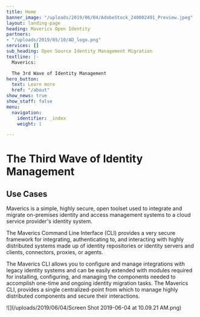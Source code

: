 ```yaml
---
title: Home
banner_image: "/uploads/2019/06/04/AdobeStock_240002491_Preview.jpeg"
layout: landing-page
heading: Maverics Open Identity
partners:
- "/uploads/2019/05/10/AD_logo.png"
services: []
sub_heading: Open Source Identity Management Migration
textline: |-
  Maverics:

  The 3rd Wave of Identity Management
hero_button:
  text: Learn more
  href: "/about"
show_news: true
show_staff: false
menu:
  navigation:
    identifier: _index
    weight: 1

---
```

# The Third Wave of Identity Management

## Use Cases

Maverics is a simple, highly secure, open toolset used to integrate and migrate on-premises identity and access management systems to a cloud service provider's identity system.

The Maverics Command Line Interface (CLI) provides a very secure framework for integrating, authenticating to, and interacting with highly distributed systems made up of identity repositories or identity servers and clients, connectors, proxies, or agents.

The Maverics CLI allows you to configure and manage integrations with legacy identity systems and can be easily extended with modules required for installing, configuring, and managing the components needed to accomplish one-time and ongoing identity migration tasks. The Maverics CLI, provides a single centralized-point from which to manage highly distributed components and secure their interactions.

![](/uploads/2019/06/04/Screen Shot 2019-06-04 at 10.09.21 AM.png)